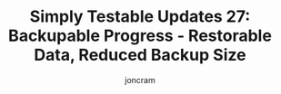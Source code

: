 ---
title: "Simply Testable Updates 27: Backupable Progress - Restorable Data, Reduced Backup Size"
short_title: "Simply Testable Updates 27: Backupable Progress"
author: joncram
newsletter:
    issue_number: 27th
    url: https://us5.campaign-archive1.com/?u=ac75e33d993d2b502e333ddd0&amp;id=7eecb3b6dc
    pre_closing_sentence: I'm off on vacation to Los Angeles and San Francisco this coming Friday, so no new newsletters for a couple of weeks.
    closing_sentence: Expect the next newsletter in 3 weeks on February 20.
    highlights:
        - Further Reduced Duplicated Data
        - Web Client Database Entirely Rebuildable
        - Working Towards a Stable Backup Strategy
        - Updating the System to be Put Into a Read-only Mode
---